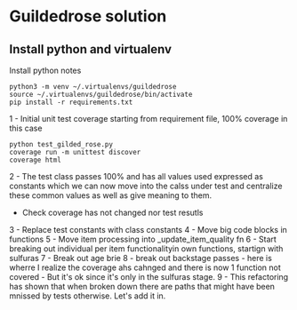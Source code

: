 # Guildedrose solution

## Install python and virtualenv

Install python notes

```
python3 -m venv ~/.virtualenvs/guildedrose
source ~/.virtualenvs/guildedrose/bin/activate
pip install -r requirements.txt
```

1 - Initial unit test coverage starting from requirement file, 100% coverage in this case

```
python test_gilded_rose.py
coverage run -m unittest discover
coverage html
```

2 - The test class passes 100% and has all values used expressed as constants which we can now move into the calss under test and centralize these common values as well as give meaning to them.
- Check coverage has not changed nor test resutls

3 - Replace test constants with class constants
4 - Move big code blocks in functions
5 - Move item processing into _update_item_quality fn
6 - Start breaking out individual per item functionalityin own functions, startign with sulfuras
7 - Break out age brie
8 - break out backstage passes - here is wherre I realize the coverage ahs cahnged and there is now 1 function not covered - But it's ok since it's only in the sulfuras stage. 
9 - This refactoring has shown that when broken down there are paths that might have been mnissed by tests otherwise. Let's add it in.